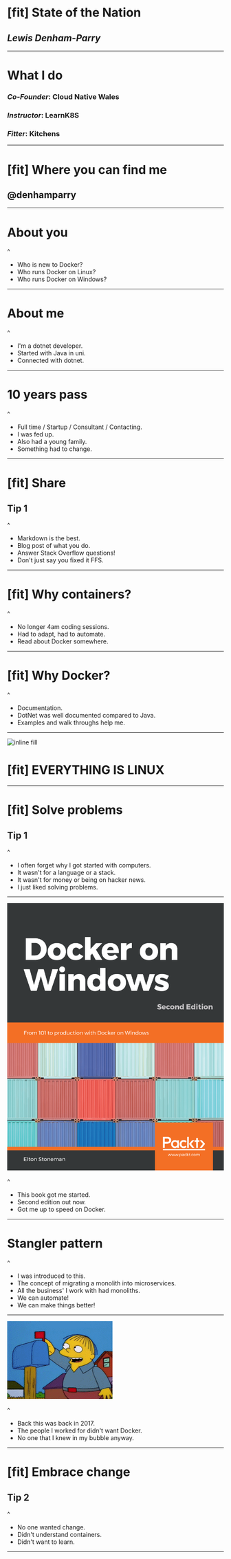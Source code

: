 # [fit] __State__ of the __Nation__

## _Lewis Denham-Parry_

---

# What I do

### _Co-Founder_: __Cloud Native Wales__

### _Instructor_: __LearnK8S__

### _Fitter_: __Kitchens__

---

# [fit] Where you can find me

## __@denhamparry__

---

# About __you__

^
- Who is new to Docker?
- Who runs Docker on Linux?
- Who runs Docker on Windows?

---

# About __me__

^
- I'm a dotnet developer.
- Started with Java in uni.
- Connected with dotnet.

---

# 10 years pass

^
- Full time / Startup / Consultant / Contacting.
- I was fed up.
- Also had a young family.
- Something had to change.

---

# [fit] Share

## Tip 1

^
- Markdown is the best.
- Blog post of what you do.
- Answer Stack Overflow questions!
- Don't just say you fixed it FFS.

---


# [fit] Why containers?

^
- No longer 4am coding sessions.
- Had to adapt, had to automate.
- Read about Docker somewhere.

---

# [fit] Why Docker?

^
- Documentation.
- DotNet was well documented compared to Java.
- Examples and walk throughs help me.

---

![inline fill](assets/everythingislinux.gif)

# [fit] EVERYTHING IS LINUX

---

# [fit] Solve problems

## Tip 1

^
- I often forget why I got started with computers.
- It wasn't for a language or a stack.
- It wasn't for money or being on hacker news.
- I just liked solving problems.

---

![fit](assets/dockeronwindows.png)

^
- This book got me started.
- Second edition out now.
- Got me up to speed on Docker.

---

# Stangler pattern

^
- I was introduced to this.
- The concept of migrating a monolith into microservices.
- All the business' I work with had monoliths.
- We can automate!
- We can make things better!

---

![inline fill](assets/achievementunlocked.gif)

^
- Back this was back in 2017.
- The people I worked for didn't want Docker.
- No one that I knew in my bubble anyway.

---

# [fit] Embrace change

## Tip 2

^
- No one wanted change.
- Didn't understand containers.
- Didn't want to learn.

---